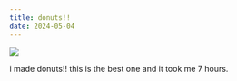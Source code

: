 ```yaml
---
title: donuts!!
date: 2024-05-04
---
```


![](https://i.imgur.com/Mw2YmRy.png)

i made donuts!! this is the best one and it took me 7 hours.
